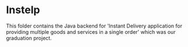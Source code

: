 # Instelp
This folder contains the Java backend for 'Instant Delivery application for providing multiple goods and services in a single order' which was our graduation project.
